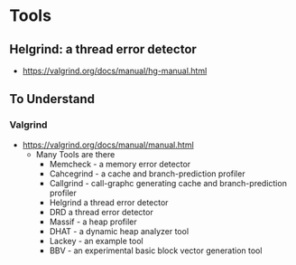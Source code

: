 # Tools

## Helgrind: a thread error detector

- <https://valgrind.org/docs/manual/hg-manual.html>

## To Understand

### Valgrind

- <https://valgrind.org/docs/manual/manual.html>
  - Many Tools are there
    - Memcheck - a memory error detector
    - Cahcegrind - a cache and branch-prediction profiler
    - Callgrind - call-graphc generating cache and branch-prediction profiler
    - Helgrind a thread error detector
    - DRD a thread error detector
    - Massif - a heap profiler
    - DHAT - a dynamic heap analyzer tool
    - Lackey - an example tool
    - BBV - an experimental basic block vector generation tool
